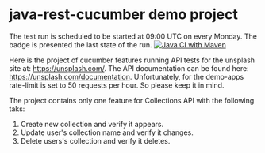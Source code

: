 # java-rest-cucumber demo project

The test run is scheduled to be started at 09:00 UTC on every Monday. The badge is presented the last state of the run. [![Java CI with Maven](https://github.com/lvasileva/java-rest-cucumber/actions/workflows/maven.yml/badge.svg?branch=main)](https://github.com/lvasileva/java-rest-cucumber/actions/workflows/maven.yml)

Here is the project of cucumber features running API tests for the unsplash site at: https://unsplash.com/. The API documentation can be found here: https://unsplash.com/documentation. Unfortunately, for the demo-apps rate-limit is set to 50 requests per hour. So please keep it in mind.

The project contains only one feature for Collections API with the following taks:
1. Create new collection and verify it appears.
2. Update user's collection name and verify it changes.
3. Delete users's collection and verify it deletes.
